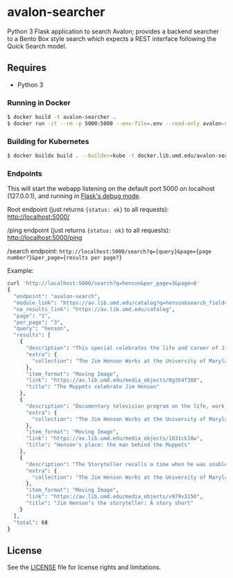 # avalon-searcher

Python 3 Flask application to search Avalon; provides a backend searcher to a Bento Box style search
which expects a REST interface following the Quick Search model.

## Requires

* Python 3

### Running in Docker

```bash
$ docker build -t avalon-searcher .
$ docker run -it --rm -p 5000:5000 --env-file=.env --read-only avalon-searcher
```

### Building for Kubernetes

```bash
$ docker buildx build . --builder=kube -t docker.lib.umd.edu/avalon-searcher:VERSION --push
```

### Endpoints

This will start the webapp listening on the default port 5000 on localhost
(127.0.0.1), and running in [Flask's debug mode].

Root endpoint (just returns `{status: ok}` to all requests):
<http://localhost:5000/>

/ping endpoint (just returns `{status: ok}` to all requests):
<http://localhost:5000/ping>

/search endpoint: `http://localhost:5000/search?q={query}&page={page number?}&per_page={results per page?}`

Example:

```bash
curl 'http://localhost:5000/search?q=henson&per_page=3&page=0'
{
  "endpoint": "avalon-search",
  "module_link": "https://av.lib.umd.edu/catalog?q=henson&search_field=all_fields&utf8=%E2%9C%93",
  "no_results_link": "https://av.lib.umd.edu/catalog",
  "page": "1",
  "per_page": "3",
  "query": "henson",
  "results": [
    {
      "description": "This special celebrates the life and career of Jim Henson following his death in 1990. The retrospective includes appearances by celebrity guests, a variety of clips from Henson's television and film work, and candid, behind-the-scenes footage of Henson working with his creative team.",
      "extra": {
        "collection": "The Jim Henson Works at the University of Maryland"
      },
      "item_format": "Moving Image",
      "link": "https://av.lib.umd.edu/media_objects/0g354f388",
      "title": "The Muppets celebrate Jim Henson"
    },
    {
      "description": "Documentary television program on the life, work, and success of Jim Henson and his Muppets. Combines clips and interviews with Jim Henson, Jane Henson, Frank Oz, and others to present the story of the Muppets from the early days of public access television to the success of Sesame Street to international phenomenon.",
      "extra": {
        "collection": "The Jim Henson Works at the University of Maryland"
      },
      "item_format": "Moving Image",
      "link": "https://av.lib.umd.edu/media_objects/1831ck18w",
      "title": "Henson's place: the man behind the Muppets"
    },
    {
      "description": "The Storyteller recalls a time when he was unable to think of a story to tell even though his life depended on it.",
      "extra": {
        "collection": "The Jim Henson Works at the University of Maryland"
      },
      "item_format": "Moving Image",
      "link": "https://av.lib.umd.edu/media_objects/v979v3150",
      "title": "Jim Henson’s the storyteller: A story short"
    }
  ],
  "total": 68
}
```

[Flask's debug mode]: https://flask.palletsprojects.com/en/2.2.x/cli/?highlight=debug%20mode

## License

See the [LICENSE](LICENSE.txt) file for license rights and limitations.
